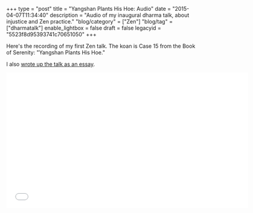 +++
type = "post"
title = "Yangshan Plants His Hoe: Audio"
date = "2015-04-07T11:34:40"
description = "Audio of my inaugural dharma talk, about injustice and Zen practice."
"blog/category" = ["Zen"]
"blog/tag" = ["dharmatalk"]
enable_lightbox = false
draft = false
legacyid = "5523f8d95393741c70651050"
+++

<p>Here's the recording of my first Zen talk. The koan is Case 15 from the Book of Serenity: "Yangshan Plants His Hoe."</p>
<p>I also <a href="/blog/yangshan-plants-his-hoe/">wrote up the talk as an essay</a>.</p>
<iframe style="border: none" src="//html5-player.libsyn.com/embed/episode/id/3475171/height/360/width/640/theme/standard/direction/no/autoplay/no/autonext/no/thumbnail/yes/preload/no/no_addthis/no/" height="360" width="640" scrolling="no"  allowfullscreen webkitallowfullscreen mozallowfullscreen oallowfullscreen msallowfullscreen></iframe>
    